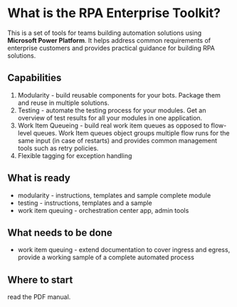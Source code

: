 # What is the RPA Enterprise Toolkit?

This is a set of tools for teams building automation solutions using **Microsoft Power Platform**. It helps address common requirements of enterprise customers and provides practical guidance for building RPA solutions.

## Capabilities

1. Modularity - build reusable components for your bots. Package them and reuse in multiple solutions.
2. Testing - automate the testing process for your modules. Get an overview of test results for all your modules in one application.
3. Work Item Queueing - build real work item queues as opposed to flow-level queues. Work Item queues object groups multiple flow runs for the same input (in case of restarts) and provides common management tools such as retry policies.
4. Flexible tagging for exception handling

## What is ready

* modularity - instructions, templates and sample complete module
* testing - instructions, templates and a sample
* work item queuing - orchestration center app, admin tools

## What needs to be done

* work item queuing - extend documentation to cover ingress and egress, provide a working sample of a complete automated process

## Where to start

read the PDF manual.
